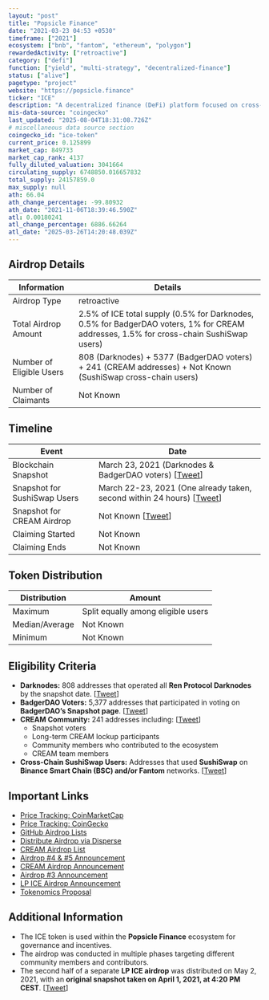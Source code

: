 ```yaml
---
layout: "post"
title: "Popsicle Finance"
date: "2021-03-23 04:53 +0530"
timeframe: ["2021"]
ecosystem: ["bnb", "fantom", "ethereum", "polygon"]
rewardedActivity: ["retroactive"]
category: ["defi"]
function: ["yield", "multi-strategy", "decentralized-finance"]
status: ["alive"]
pagetype: "project"
website: "https://popsicle.finance"
ticker: "ICE"
description: "A decentralized finance (DeFi) platform focused on cross-chain yield optimization and liquidity management."
mis-data-source: "coingecko"
last_updated: "2025-08-04T18:31:08.726Z"
# miscellaneous data source section
coingecko_id: "ice-token"
current_price: 0.125899
market_cap: 849733
market_cap_rank: 4137
fully_diluted_valuation: 3041664
circulating_supply: 6748850.016657832
total_supply: 24157859.0
max_supply: null
ath: 66.04
ath_change_percentage: -99.80932
ath_date: "2021-11-06T18:39:46.590Z"
atl: 0.00180241
atl_change_percentage: 6886.66264
atl_date: "2025-03-26T14:20:48.039Z"
---
```


## Airdrop Details

| Information              | Details                                                                                                                                |
| ------------------------ | -------------------------------------------------------------------------------------------------------------------------------------- |
| Airdrop Type             | retroactive                                                                                                                            |
| Total Airdrop Amount     | 2.5% of ICE total supply (0.5% for Darknodes, 0.5% for BadgerDAO voters, 1% for CREAM addresses, 1.5% for cross-chain SushiSwap users) |
| Number of Eligible Users | 808 (Darknodes) + 5377 (BadgerDAO voters) + 241 (CREAM addresses) + Not Known (SushiSwap cross-chain users)                            |
| Number of Claimants      | Not Known                                                                                                                              |

## Timeline

| Event                        | Date                                                                                                                       |
| ---------------------------- | -------------------------------------------------------------------------------------------------------------------------- |
| Blockchain Snapshot          | March 23, 2021 (Darknodes & BadgerDAO voters) [[Tweet](https://x.com/wagmicom/status/1374737782522970117)]                 |
| Snapshot for SushiSwap Users | March 22-23, 2021 (One already taken, second within 24 hours) [[Tweet](https://x.com/wagmicom/status/1373963288657203202)] |
| Snapshot for CREAM Airdrop   | Not Known [[Tweet](https://x.com/wagmicom/status/1372923628996689930)]                                                     |
| Claiming Started             | Not Known                                                                                                                  |
| Claiming Ends                | Not Known                                                                                                                  |

## Token Distribution

| Distribution   | Amount                             |
| -------------- | ---------------------------------- |
| Maximum        | Split equally among eligible users |
| Median/Average | Not Known                          |
| Minimum        | Not Known                          |

## Eligibility Criteria

- **Darknodes:** 808 addresses that operated all **Ren Protocol Darknodes** by the snapshot date. [[Tweet](https://x.com/wagmicom/status/1374737782522970117)]
- **BadgerDAO Voters:** 5,377 addresses that participated in voting on **BadgerDAO’s Snapshot page**. [[Tweet](https://x.com/wagmicom/status/1374737782522970117)]
- **CREAM Community:** 241 addresses including: [[Tweet](https://x.com/wagmicom/status/1372923628996689930)]
  - Snapshot voters
  - Long-term CREAM lockup participants
  - Community members who contributed to the ecosystem
  - CREAM team members
- **Cross-Chain SushiSwap Users:** Addresses that used **SushiSwap** on **Binance Smart Chain (BSC) and/or Fantom** networks. [[Tweet](https://x.com/wagmicom/status/1373963288657203202)]

## Important Links

- [Price Tracking: CoinMarketCap](https://coinmarketcap.com/currencies/popsicle-finance/)
- [Price Tracking: CoinGecko](https://www.coingecko.com/en/coins/popsicle-finance)
- [GitHub Airdrop Lists](https://github.com/Popsicle-Finance/airdrop)
- [Distribute Airdrop via Disperse](http://disperse.app)
- [CREAM Airdrop List](https://popsicle.finance/CREAMsicle-airdrop.pdf)
- [Airdrop #4 & #5 Announcement](https://x.com/wagmicom/status/1374737782522970117)
- [CREAM Airdrop Announcement](https://x.com/wagmicom/status/1372923628996689930)
- [Airdrop #3 Announcement](https://x.com/wagmicom/status/1373963288657203202)
- [LP ICE Airdrop Announcement](https://x.com/wagmicom/status/1388852900236038146)
- [Tokenomics Proposal](https://popsiclefinance.medium.com/popsicle-finance-tokenomics-proposal-68ef10786d38)

## Additional Information

- The ICE token is used within the **Popsicle Finance** ecosystem for governance and incentives.
- The airdrop was conducted in multiple phases targeting different community members and contributors.
- The second half of a separate **LP ICE airdrop** was distributed on May 2, 2021, with an **original snapshot taken on April 1, 2021, at 4:20 PM CEST**. [[Tweet](https://x.com/wagmicom/status/1388852900236038146)]